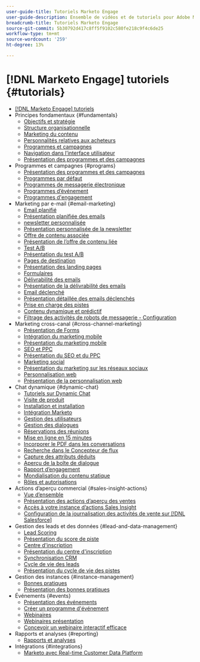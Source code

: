 ```yaml
---
user-guide-title: Tutoriels Marketo Engage
user-guide-description: Ensemble de vidéos et de tutoriels pour Adobe Marketo Engage.
breadcrumb-title: Tutoriels Marketo Engage
source-git-commit: 5b30792d417c8ff5f9102c580fe218c9f4c6de25
workflow-type: tm+mt
source-wordcount: '259'
ht-degree: 13%

---
```



# [!DNL Marketo Engage] tutoriels {#tutorials}

+ [[!DNL Marketo Engage] tutoriels](/help/_marketo-main/overview.md)
+ Principes fondamentaux {#fundamentals}
   + [Objectifs et stratégie](/help/fundamentals/goals-and-strategy-learn.md)
   + [Structure organisationnelle](/help/fundamentals/organizational-structure-learn.md)
   + [Marketing du contenu](/help/fundamentals/content-marketing-learn.md)
   + [Personnalités relatives aux acheteurs](/help/fundamentals/buyer-personas-learn.md)
   + [Programmes et campagnes](/help/fundamentals/programs-and-campaigns.md)
   + [Navigation dans l’interface utilisateur](/help/fundamentals/ui-navigation.md)
   + [Présentation des programmes et des campagnes](/help/fundamentals/understand-programs-and-campaigns.md)
+ Programmes et campagnes {#programs}
   + [Présentation des programmes et des campagnes](/help/programs/understanding-programs-and-campaigns.md)
   + [Programmes par défaut](/help/programs/default-programs.md)
   + [Programmes de messagerie électronique](/help/programs/email-programs.md)
   + [Programmes d’événement](/help/programs/event-programs.md)
   + [Programmes d&#39;engagement](/help/programs/engagement-programs.md)
+ Marketing par e-mail {#email-marketing}
   + [Email planifié](/help/email-marketing/scheduled-email-learn.md)
   + [Présentation planifiée des emails](/help/email-marketing/scheduled-email-watch.md)
   + [newsletter personnalisée](/help/email-marketing/personalized-newsletter-learn.md)
   + [Présentation personnalisée de la newsletter](/help/email-marketing/personalized-newsletter-watch.md)
   + [Offre de contenu associée](/help/email-marketing/gated-content-offer-learn.md)
   + [Présentation de l’offre de contenu liée](/help/email-marketing/gated-content-offer-watch.md)
   + [Test A/B](/help/email-marketing/ab-testing-learn.md)
   + [Présentation du test A/B](/help/email-marketing/ab-testing-watch.md)
   + [Pages de destination ](/help/email-marketing/landing-pages-learn.md)
   + [Présentation des landing pages](/help/email-marketing/landing-pages-watch.md)
   + [Formulaires](/help/email-marketing/forms-learn.md)
   + [Délivrabilité des emails](/help/email-marketing/email-deliverability-learn.md)
   + [Présentation de la délivrabilité des emails](/help/email-marketing/email-deliverability-watch.md)
   + [Email déclenché](/help/email-marketing/triggered-email-learn.md)
   + [Présentation détaillée des emails déclenchés](/help/email-marketing/triggered-email-watch.md)
   + [Prise en charge des pistes](/help/email-marketing/lead-nuturing-learn.md)
   + [Contenu dynamique et prédictif](/help/email-marketing/dynamic-and-predictive-content-learn.md)
   + [Filtrage des activités de robots de messagerie - Configuration](/help/filtering-email-bot-activities/setup.md)
+ Marketing cross-canal {#cross-channel-marketing}
   + [Présentation de Forms](/help/email-marketing/forms-watch.md)
   + [Intégration du marketing mobile](/help/cross-channel-marketing/mobile-marketing-learn.md)
   + [Présentation du marketing mobile](/help/cross-channel-marketing/mobile-marketing-watch.md)
   + [SEO et PPC](/help/cross-channel-marketing/seo-and-ppc-learn.md)
   + [Présentation du SEO et du PPC](/help/cross-channel-marketing/seo-and-ppc-watch.md)
   + [Marketing social](/help/cross-channel-marketing/social-marketing-learn.md)
   + [Présentation du marketing sur les réseaux sociaux](/help/cross-channel-marketing/social-marketing-watch.md)
   + [Personnalisation web](/help/cross-channel-marketing/web-personalization-learn.md)
   + [Présentation de la personnalisation web](/help/cross-channel-marketing/web-personalization-watch.md)
+ Chat dynamique {#dynamic-chat}
   + [Tutoriels sur Dynamic Chat](/help/dynamic-chat/dynamic-chat-overview.md)
   + [Visite de produit](/help/dynamic-chat/product-tour.md)
   + [Installation et installation](/help/dynamic-chat/setup.md)
   + [Intégration Marketo](/help/dynamic-chat/marketo-integration.md)
   + [Gestion des utilisateurs](/help/dynamic-chat/user-management.md)
   + [Gestion des dialogues](/help/dynamic-chat/dialogue-management.md)
   + [Réservations des réunions](/help/dynamic-chat/meeting-booking.md)
   + [Mise en ligne en 15 minutes](/help/dynamic-chat/go-live-in-15-minutes.md)
   + [Incorporer le PDF dans les conversations](/help/dynamic-chat/document-cloud-integration.md)
   + [Recherche dans le Concepteur de flux](/help/dynamic-chat/search-in-stream-designer.md)
   + [Capture des attributs déduits](/help/dynamic-chat/capture-inferred-attributes.md)
   + [Aperçu de la boîte de dialogue](/help/dynamic-chat/dialogue-preview.md)
   + [Rapport d’engagement](/help/dynamic-chat/engagement-report.md)
   + [Mondialisation du contenu statique](/help/dynamic-chat/globalization-of-static-content.md)
   + [Rôles et autorisations](/help/dynamic-chat/roles-and-permissions.md)
+ Actions d’aperçu commercial {#sales-insight-actions}
   + [Vue d’ensemble](/help/sales-insight-actions/overview.md)
   + [Présentation des actions d’aperçu des ventes](/help/sales-insight-actions/sales-insight-actions-overview.md)
   + [Accès à votre instance d’actions Sales Insight](/help/sales-insight-actions/accessing-your-sales-insight-actions-instance.md)
   + [Configuration de la journalisation des activités de vente sur [!DNL Salesforce]](/help/sales-insight-actions/configure-sales-activity-logging-to-salesforce.md)
+ Gestion des leads et des données {#lead-and-data-management}
   + [Lead Scoring](/help/lead-and-data-management/lead-scoring-learn.md)
   + [Présentation du score de piste](/help/lead-and-data-management/lead-scoring-watch.md)
   + [Centre d&#39;inscription](/help/lead-and-data-management/subscription-center-learn.md)
   + [Présentation du centre d&#39;inscription](/help/lead-and-data-management/subscription-center-watch.md)
   + [Synchronisation CRM](/help/lead-and-data-management/crm-sync-learn.md)
   + [Cycle de vie des leads](/help/lead-and-data-management/lead-lifecycle-learn.md)
   + [Présentation du cycle de vie des pistes](/help/lead-and-data-management/lead-lifecycle-watch.md)
+ Gestion des instances {#instance-management}
   + [Bonnes pratiques](/help/instance-management/best-practice-learn.md)
   + [Présentation des bonnes pratiques](/help/instance-management/best-practice-watch.md)
+ Événements {#events}
   + [Présentation des événements](/help/events/events-watch.md)
   + [Créer un programme d&#39;événement](/help/events/events-learn.md)
   + [Webinaires](/help/events/webinar-learn.md)
   + [Webinaires présentation](/help/events/webinar-watch.md)
   + [Concevoir un webinaire interactif efficace](/help/events/design-an-effective-interactive-webinar.md)
+ Rapports et analyses {#reporting}
   + [Rapports et analyses](/help/reporting/reporting-and-analytics.md)
+ Intégrations {#integrations}
   + [Marketo avec Real-time Customer Data Platform](https://experienceleague.adobe.com/docs/platform-learn/tutorials/sources/ingest-data-from-marketo.html)
